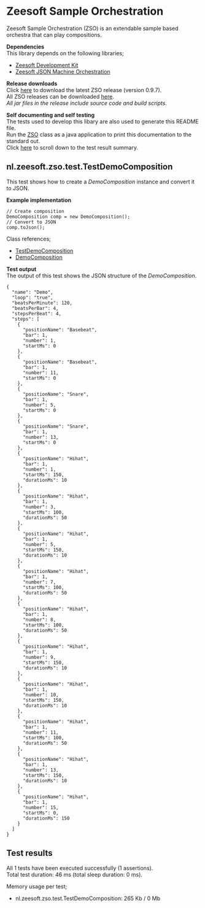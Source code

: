 Zeesoft Sample Orchestration
============================
Zeesoft Sample Orchestration (ZSO) is an extendable sample based orchestra that can play compositions.

**Dependencies**  
This library depends on the following libraries;  
 * [Zeesoft Development Kit](https://github.com/DyzLecticus/Zeesoft/tree/master/V3.0/ZDK/)  
 * [Zeesoft JSON Machine Orchestration](https://github.com/DyzLecticus/Zeesoft/tree/master/V3.0/ZJMO/)  

**Release downloads**  
Click [here](https://github.com/DyzLecticus/Zeesoft/raw/master/V3.0/ZSO/releases/zso-0.9.7.zip) to download the latest ZSO release (version 0.9.7).  
All ZSO releases can be downloaded [here](https://github.com/DyzLecticus/Zeesoft/raw/master/V3.0/ZSO/releases/).  
*All jar files in the release include source code and build scripts.*  

**Self documenting and self testing**  
The tests used to develop this libary are also used to generate this README file.  
Run the [ZSO](https://github.com/DyzLecticus/Zeesoft/blob/master/V3.0/ZSO/src/nl/zeesoft/zso/test/ZSO.java) class as a java application to print this documentation to the standard out.  
Click [here](#test-results) to scroll down to the test result summary.  

nl.zeesoft.zso.test.TestDemoComposition
---------------------------------------
This test shows how to create a *DemoComposition* instance and convert it to JSON.

**Example implementation**  
~~~~
// Create composition
DemoComposition comp = new DemoComposition();
// Convert to JSON
comp.toJson();
~~~~

Class references;  
 * [TestDemoComposition](https://github.com/DyzLecticus/Zeesoft/blob/master/V3.0/ZSO/src/nl/zeesoft/zso/test/TestDemoComposition.java)
 * [DemoComposition](https://github.com/DyzLecticus/Zeesoft/blob/master/V3.0/ZSO/src/nl/zeesoft/zso/composition/DemoComposition.java)

**Test output**  
The output of this test shows the JSON structure of the *DemoComposition*.  
~~~~
{
  "name": "Demo",
  "loop": "true",
  "beatsPerMinute": 120,
  "beatsPerBar": 4,
  "stepsPerBeat": 4,
  "steps": [
    {
      "positionName": "Basebeat",
      "bar": 1,
      "number": 1,
      "startMs": 0
    },
    {
      "positionName": "Basebeat",
      "bar": 1,
      "number": 11,
      "startMs": 0
    },
    {
      "positionName": "Snare",
      "bar": 1,
      "number": 5,
      "startMs": 0
    },
    {
      "positionName": "Snare",
      "bar": 1,
      "number": 13,
      "startMs": 0
    },
    {
      "positionName": "Hihat",
      "bar": 1,
      "number": 1,
      "startMs": 150,
      "durationMs": 10
    },
    {
      "positionName": "Hihat",
      "bar": 1,
      "number": 3,
      "startMs": 100,
      "durationMs": 50
    },
    {
      "positionName": "Hihat",
      "bar": 1,
      "number": 5,
      "startMs": 150,
      "durationMs": 10
    },
    {
      "positionName": "Hihat",
      "bar": 1,
      "number": 7,
      "startMs": 100,
      "durationMs": 50
    },
    {
      "positionName": "Hihat",
      "bar": 1,
      "number": 8,
      "startMs": 100,
      "durationMs": 50
    },
    {
      "positionName": "Hihat",
      "bar": 1,
      "number": 9,
      "startMs": 150,
      "durationMs": 10
    },
    {
      "positionName": "Hihat",
      "bar": 1,
      "number": 10,
      "startMs": 150,
      "durationMs": 10
    },
    {
      "positionName": "Hihat",
      "bar": 1,
      "number": 11,
      "startMs": 100,
      "durationMs": 50
    },
    {
      "positionName": "Hihat",
      "bar": 1,
      "number": 13,
      "startMs": 150,
      "durationMs": 10
    },
    {
      "positionName": "Hihat",
      "bar": 1,
      "number": 15,
      "startMs": 0,
      "durationMs": 150
    }
  ]
}
~~~~

Test results
------------
All 1 tests have been executed successfully (1 assertions).  
Total test duration: 46 ms (total sleep duration: 0 ms).  

Memory usage per test;  
 * nl.zeesoft.zso.test.TestDemoComposition: 265 Kb / 0 Mb
